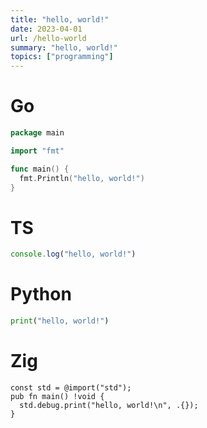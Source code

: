 ```yaml
---
title: "hello, world!"
date: 2023-04-01
url: /hello-world
summary: "hello, world!"
topics: ["programming"]
---
```



# Go

```go
package main

import "fmt"

func main() {
  fmt.Println("hello, world!")
}
```

# TS

```ts
console.log("hello, world!")
```

# Python
```py
print("hello, world!")
```

# Zig
```zig
const std = @import("std");
pub fn main() !void {
  std.debug.print("hello, world!\n", .{});
}
```

